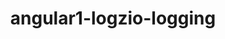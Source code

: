 ---
title: angular1-logzio-logging
project-url: https://github.com/drmikecrowe/angular1-logzio-logging
logo:
  logofile: angular.svg
  orientation: vertical
shipping-summary:
  data-source: Angular code
shipping-tags:
  - from-your-code
---